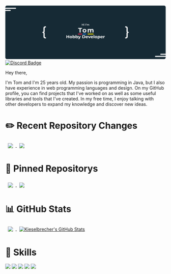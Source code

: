 [![Kieselbrecher's GitHub Banner](github_banner.png)](https://braydoncoyer.dev)
[![Discord Badge](https://img.shields.io/badge/Discord-Profile?style=flat&logo=discord&logoColor=white&color=blue)](https://discord.com/users/275306208150421504)

Hey there,

I'm Tom and I'm 25 years old. My passion is programming in Java, but I also have experience in web programming languages and design. On my GitHub profile, you can find projects that I've worked on as well as some useful libraries and tools that I've created. In my free time, I enjoy talking with other developers to expand my knowledge and discover new ideas.

# ✏️ Recent Repository Changes

<a href="https://github.com/kieselbrecher/kieselbrecher">
  <img align="center" style="margin:0.5rem" src="https://github-readme-stats.vercel.app/api/pin/?username=kieselbrecher&repo=kieselbrecher&title_color=ffffff&text_color=c9cacc&icon_color=4AB197&bg_color=1A2B34" />
</a>

<a href="https://github.com/kieselbrecher/kieselbrecher">
  <img align="center" style="margin:0.5rem" src="https://github-readme-stats.vercel.app/api/pin/?username=kieselbrecher&repo=kieselbrecher&title_color=ffffff&text_color=c9cacc&icon_color=4AB197&bg_color=1A2B34" />
</a>

# 📌 Pinned Repositorys

<a href="https://github.com/kieselbrecher/kieselbrecher">
  <img align="center" style="margin:0.5rem" src="https://github-readme-stats.vercel.app/api/pin/?username=kieselbrecher&repo=kieselbrecher&title_color=ffffff&text_color=c9cacc&icon_color=4AB197&bg_color=1A2B34" />
</a>

<a href="https://github.com/kieselbrecher/kieselbrecher">
  <img align="center" style="margin:0.5rem" src="https://github-readme-stats.vercel.app/api/pin/?username=kieselbrecher&repo=kieselbrecher&title_color=ffffff&text_color=c9cacc&icon_color=4AB197&bg_color=1A2B34" />
</a>

# 📊 GitHub Stats

<a href="https://github.com/kieselbrecher">
  <img align="center" style="margin:0.5rem" src="https://github-readme-stats.vercel.app/api/top-langs/?username=kieselbrecher&hide=html,css&title_color=ffffff&text_color=c9cacc&icon_color=4AB197&bg_color=1A2B34" />
</a>

<a href="https://github.com/kieselbrecher">
  <img align="center" style="margin:0.5rem" src="https://github-readme-stats.vercel.app/api?username=kieselbrecher&show_icons=true&line_height=27&count_private=true&title_color=ffffff&text_color=c9cacc&icon_color=4AB097&bg_color=1A2B34" alt="Kieselbrecher's GitHub Stats" />
</a>

# 💼 Skills

![](https://img.shields.io/badge/Code-Java-informational?style=flat&logo=java&logoColor=white&color=4AB197)
![](https://img.shields.io/badge/Code-mysql-informational?style=flat&logo=mysql&logoColor=white&color=4AB197)
![](https://img.shields.io/badge/Code-javascript-informational?style=flat&logo=javascript&logoColor=white&color=4AB197)
![](https://img.shields.io/badge/Code-css-informational?style=flat&logo=css&logoColor=white&color=4AB197)
![](https://img.shields.io/badge/Code-html-informational?style=flat&logo=html&logoColor=white&color=4AB197)

